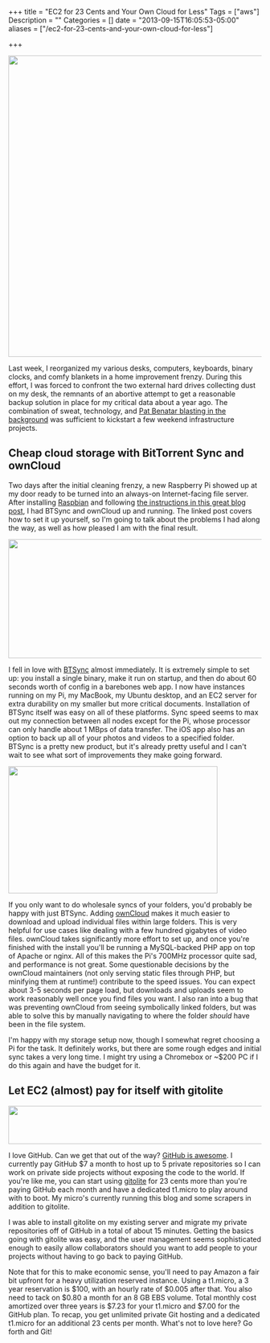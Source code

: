 +++
title = "EC2 for 23 Cents and Your Own Cloud for Less"
Tags = ["aws"]
Description = ""
Categories = []
date = "2013-09-15T16:05:53-05:00"
aliases = ["/ec2-for-23-cents-and-your-own-cloud-for-less"]

+++

<img src="http://i.imgur.com/4Jy6ikM.png" width="600"></img>

Last week, I reorganized my various desks, computers, keyboards, binary clocks, and comfy blankets in a home improvement frenzy. During this effort, I was forced to confront the two external hard drives collecting dust on my desk, the remnants of an abortive attempt to get a reasonable backup solution in place for my critical data about a year ago. The combination of sweat, technology, and <a href="http://www.youtube.com/watch?v=CjY_uSSncQw">Pat Benatar blasting in the background</a> was sufficient to kickstart a few weekend infrastructure projects.

## Cheap cloud storage with BitTorrent Sync and ownCloud

Two days after the initial cleaning frenzy, a new Raspberry Pi showed up at my door ready to be turned into an always-on Internet-facing file server. After installing <a href="http://www.raspbian.org">Raspbian</a> and following <a href="http://blog.bittorrent.com/2013/05/23/how-i-created-my-own-personal-cloud-using-bittorrent-sync-owncloud-and-raspberry-pi/">the instructions in this great blog post</a>, I had BTSync and ownCloud up and running. The linked post covers how to set it up yourself, so I'm going to talk about the problems I had along the way, as well as how pleased I am with the final result.

<img class="alignnone" alt="" src="http://i.imgur.com/mXqBXXo.png" width="614" height="237" />

I fell in love with <a href="http://labs.bittorrent.com/experiments/sync.html">BTSync</a> almost immediately. It is extremely simple to set up: you install a single binary, make it run on startup, and then do about 60 seconds worth of config in a barebones web app. I now have instances running on my Pi, my MacBook, my Ubuntu desktop, and an EC2 server for extra durability on my smaller but more critical documents. Installation of BTSync itself was easy on all of these platforms. Sync speed seems to max out my connection between all nodes except for the Pi, whose processor can only handle about 1 MBps of data transfer. The iOS app also has an option to back up all of your photos and videos to a specified folder. BTSync is a pretty new product, but it's already pretty useful and I can't wait to see what sort of improvements they make going forward.

<img class="alignnone" alt="" src="http://i.imgur.com/2HfwO5F.png" width="416" height="253" />

If you only want to do wholesale syncs of your folders, you'd probably be happy with just BTSync. Adding <a href="http://owncloud.org">ownCloud</a> makes it much easier to download and upload individual files within large folders. This is very helpful for use cases like dealing with a few hundred gigabytes of video files. ownCloud takes significantly more effort to set up, and once you're finished with the install you'll be running a MySQL-backed PHP app on top of Apache or nginx. All of this makes the Pi's 700MHz processor quite sad, and performance is not great. Some questionable decisions by the ownCloud maintainers (not only serving static files through PHP, but minifying them at runtime!) contribute to the speed issues. You can expect about 3-5 seconds per page load, but downloads and uploads seem to work reasonably well once you find files you want. I also ran into a bug that was preventing ownCloud from seeing symbolically linked folders, but was able to solve this by manually navigating to where the folder *should* have been in the file system.

I'm happy with my storage setup now, though I somewhat regret choosing a Pi for the task. It definitely works, but there are some rough edges and initial sync takes a very long time. I might try using a Chromebox or ~$200 PC if I do this again and have the budget for it.

## Let EC2 (almost) pay for itself with gitolite

<img class="alignnone" alt="" src="http://i.imgur.com/XZorzvQ.png" width="722" height="76" />

I love GitHub. Can we get that out of the way? <a href="http://octodex.github.com/">GitHub is awesome</a>. I currently pay GitHub $7 a month to host up to 5 private repositories so I can work on private side projects without exposing the code to the world. If you're like me, you can start using <a href="https://github.com/sitaramc/gitolite">gitolite</a> for 23 cents more than you're paying GitHub each month and have a dedicated t1.micro to play around with to boot. My micro's currently running this blog and some scrapers in addition to gitolite.

I was able to install gitolite on my existing server and migrate my private repositories off of GitHub in a total of about 15 minutes. Getting the basics going with gitolite was easy, and the user management seems sophisticated enough to easily allow collaborators should you want to add people to your projects without having to go back to paying GitHub.

Note that for this to make economic sense, you'll need to pay Amazon a fair bit upfront for a heavy utilization reserved instance. Using a t1.micro, a 3 year reservation is $100, with an hourly rate of $0.005 after that. You also need to tack on $0.80 a month for an 8 GB EBS volume. Total monthly cost amortized over three years is $7.23 for your t1.micro and $7.00 for the GitHub plan. To recap, you get unlimited private Git hosting and a dedicated t1.micro for an additional 23 cents per month. What's not to love here? Go forth and Git!
